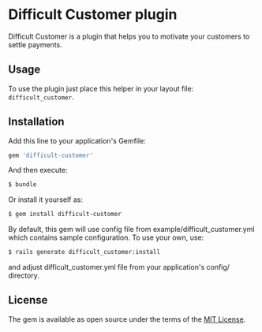 # Difficult Customer plugin
Difficult Customer is a plugin that helps you to motivate your customers to settle payments.

## Usage
To use the plugin just place this helper in your layout file: `difficult_customer`.

## Installation
Add this line to your application's Gemfile:

```ruby
gem 'difficult-customer'
```

And then execute:
```bash
$ bundle
```

Or install it yourself as:
```bash
$ gem install difficult-customer
```

By default, this gem will use config file from example/difficult_customer.yml which contains sample configuration.
To use your own, use:
```bash
$ rails generate difficult_customer:install
```
and adjust difficult_customer.yml file from your application's config/ directory.

## License
The gem is available as open source under the terms of the [MIT License](http://opensource.org/licenses/MIT).
